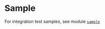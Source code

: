 # Sample

For integration test samples, see module [`sample`](https://github.com/jetoile/hadoop-unit/tree/master/sample)